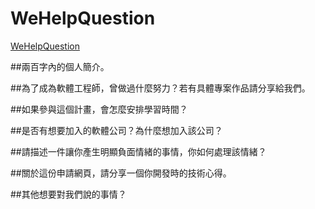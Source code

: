 # WeHelpQuestion
[WeHelpQuestion](https://fffff40103.github.io/WeHelpQuestion/)

##兩百字內的個人簡介。

##為了成為軟體工程師，曾做過什麼努力？若有具體專案作品請分享給我們。

##如果參與這個計畫，會怎麼安排學習時間？

##是否有想要加入的軟體公司？為什麼想加入該公司？

##請描述一件讓你產生明顯負面情緒的事情，你如何處理該情緒？

##關於這份申請網頁，請分享一個你開發時的技術心得。

##其他想要對我們說的事情？

